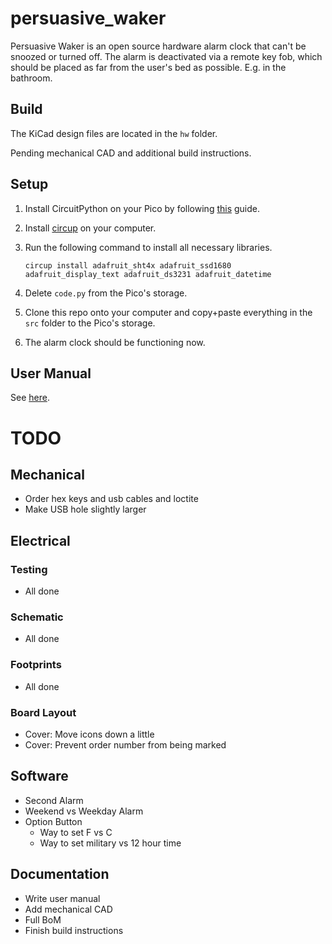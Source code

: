 # persuasive_waker
Persuasive Waker is an open source hardware alarm clock that can't be snoozed or turned off. The alarm is deactivated via a remote key fob, which should be placed as far from the user's bed as possible. E.g. in the bathroom.

## Build
The KiCad design files are located in the `hw` folder.

Pending mechanical CAD and additional build instructions.

## Setup
1. Install CircuitPython on your Pico by following [this](https://learn.adafruit.com/getting-started-with-raspberry-pi-pico-circuitpython/circuitpython) guide.

2. Install [circup](https://learn.adafruit.com/keep-your-circuitpython-libraries-on-devices-up-to-date-with-circup/prepare) on your computer.

3. Run the following command to install all necessary libraries.

    ```
    circup install adafruit_sht4x adafruit_ssd1680 adafruit_display_text adafruit_ds3231 adafruit_datetime
    ```
4. Delete `code.py` from the Pico's storage.

5. Clone this repo onto your computer and copy+paste everything in the `src` folder to the Pico's storage.

6. The alarm clock should be functioning now.

## User Manual
See [here](user_manual.md).

# TODO

## Mechanical
- Order hex keys and usb cables and loctite
- Make USB hole slightly larger

## Electrical
### Testing
- All done

### Schematic
- All done

### Footprints
- All done

### Board Layout
- Cover: Move icons down a little
- Cover: Prevent order number from being marked

## Software
- Second Alarm
- Weekend vs Weekday Alarm
- Option Button
    - Way to set F vs C
    - Way to set military vs 12 hour time
    
## Documentation
- Write user manual
- Add mechanical CAD
- Full BoM
- Finish build instructions